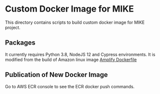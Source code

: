 # Custom Docker Image for MIKE
This directory contains scripts to build custom docker image for MIKE project.

## Packages
It currently requires Python 3.8, NodeJS 12 and Cypress environments.
It is modified from the build of Amazon linux image [Amplify Dockerfile](https://github.com/aws-amplify/amplify-console/blob/master/images/latest/Dockerfile)

## Publication of New Docker Image
Go to AWS ECR console to see the ECR docker push commands.